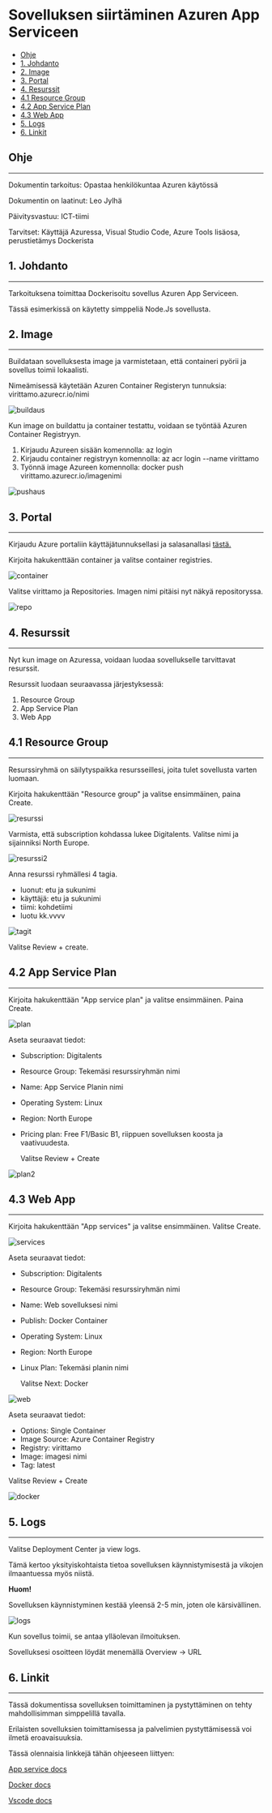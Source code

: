  <h1>Sovelluksen siirtäminen Azuren App Serviceen</h1>


- [Ohje](#ohje)
- [1. Johdanto](#1-johdanto)
- [2. Image](#2-image)
- [3. Portal](#3-portal)
- [4. Resurssit](#4-resurssit)
- [4.1 Resource Group](#41-resource-group)
- [4.2 App Service Plan](#42-app-service-plan)
- [4.3 Web App](#43-web-app)
- [5. Logs](#5-logs)
- [6. Linkit](#6-linkit)
  


## Ohje
___
Dokumentin tarkoitus: Opastaa henkilökuntaa Azuren käytössä

Dokumentin on laatinut: Leo Jylhä

Päivitysvastuu: ICT-tiimi

Tarvitset: Käyttäjä Azuressa, Visual Studio Code, Azure Tools lisäosa, perustietämys Dockerista

## 1. Johdanto
___

Tarkoituksena toimittaa Dockerisoitu sovellus Azuren App Serviceen.

Tässä esimerkissä on käytetty simppeliä Node.Js sovellusta.

## 2. Image
---

Buildataan sovelluksesta image ja varmistetaan, että containeri pyörii ja sovellus toimii lokaalisti.

Nimeämisessä käytetään Azuren Container Registeryn tunnuksia: virittamo.azurecr.io/nimi

![buildaus](kuvat/build.png)

Kun image on buildattu ja container testattu, voidaan se työntää Azuren Container Registryyn.

1. Kirjaudu Azureen sisään komennolla: az login
2. Kirjaudu container registryyn komennolla: az acr login --name virittamo
3. Työnnä image Azureen komennolla: docker push virittamo.azurecr.io/imagenimi
   
![pushaus](kuvat/push.png)


## 3. Portal
---

Kirjaudu Azure portaliin käyttäjätunnuksellasi ja salasanallasi [tästä.](https://portal.azure.com)

Kirjoita hakukenttään container ja valitse container registries.

![container](kuvat/container.png)

Valitse virittamo ja Repositories. Imagen nimi pitäisi nyt näkyä repositoryssa.

![repo](kuvat/repo.png)

## 4. Resurssit
---

Nyt kun image on Azuressa, voidaan luodaa sovellukselle tarvittavat resurssit.

Resurssit luodaan seuraavassa järjestyksessä:

1. Resource Group
2. App Service Plan
3. Web App
   

## 4.1 Resource Group
---
Resurssiryhmä on säilytyspaikka resursseillesi, joita tulet sovellusta varten luomaan.

Kirjoita hakukenttään "Resource group" ja valitse ensimmäinen, paina Create.

![resurssi](kuvat/resurssi.png)

Varmista, että subscription kohdassa lukee Digitalents. Valitse nimi ja sijainniksi North Europe.

![resurssi2](kuvat/resurssi2.png)

Anna resurssi ryhmällesi 4 tagia.
- luonut: etu ja sukunimi
- käyttäjä: etu ja sukunimi
- tiimi: kohdetiimi
- luotu kk.vvvv
  
![tagit](kuvat/tag.png)

Valitse Review + create.

## 4.2 App Service Plan
---

Kirjoita hakukenttään "App service plan" ja valitse ensimmäinen. Paina Create.

![plan](kuvat/plan.png)

Aseta seuraavat tiedot:

- Subscription: Digitalents
- Resource Group: Tekemäsi resurssiryhmän nimi
- Name: App Service Planin nimi
- Operating System: Linux
- Region: North Europe
- Pricing plan: Free F1/Basic B1, riippuen sovelluksen koosta ja vaativuudesta.
  
  Valitse Review + Create

![plan2](kuvat/plan2.png)

## 4.3 Web App
---

Kirjoita hakukenttään "App services" ja valitse ensimmäinen. Valitse Create.

![services](kuvat/services.png)

Aseta seuraavat tiedot:

- Subscription: Digitalents
- Resource Group: Tekemäsi resurssiryhmän nimi
- Name: Web sovelluksesi nimi
- Publish: Docker Container
- Operating System: Linux
- Region: North Europe
- Linux Plan: Tekemäsi planin nimi
  
  Valitse Next: Docker
  
![web](kuvat/webbi%C3%A4.png)


Aseta seuraavat tiedot:

- Options: Single Container
- Image Source: Azure Container Registry
- Registry: virittamo
- Image: imagesi nimi
- Tag: latest
  
Valitse Review + Create
  
![docker](kuvat/docker.png)


## 5. Logs
---

Valitse Deployment Center ja view logs.

Tämä kertoo yksityiskohtaista tietoa sovelluksen käynnistymisestä ja vikojen ilmaantuessa myös niistä.

**Huom!**

Sovelluksen käynnistyminen kestää yleensä 2-5 min, joten ole kärsivällinen.

![logs](kuvat/logs.png)

Kun sovellus toimii, se antaa ylläolevan ilmoituksen.

Sovelluksesi osoitteen löydät menemällä Overview -> URL

## 6. Linkit
---

Tässä dokumentissa sovelluksen toimittaminen ja pystyttäminen on tehty mahdollisimman
simppelillä tavalla.

Erilaisten sovelluksien toimittamisessa ja palvelimien pystyttämisessä voi
ilmetä eroavaisuuksia. 

Tässä olennaisia linkkejä tähän ohjeeseen liittyen:

[App service docs](https://learn.microsoft.com/en-us/azure/app-service/)

[Docker docs](https://docs.docker.com/)

[Vscode docs](https://code.visualstudio.com/docs/azure/deployment)